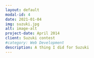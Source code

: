```yaml
---
layout: default
modal-id: 4
date: 2021-01-04
img: suzuki.jpg
alt: image-alt
project-date: April 2014
client: Suzuki contest
#category: Web Development
description: A thing I did for Suzuki
---
```

